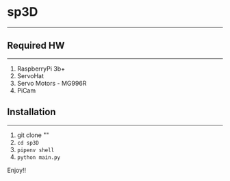# sp3D
---------

## Required HW
--------------
1. RaspberryPi 3b+ 
2. ServoHat
3. Servo Motors - MG996R
4. PiCam

## Installation 
--------------
1. git clone ""
2. `cd sp3D`
3. `pipenv shell`
4. `python main.py`

Enjoy!!
